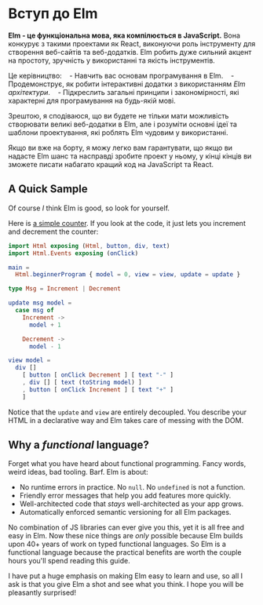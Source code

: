 # Вступ до Elm

**Elm - це функціональна мова, яка компілюється в JavaScript.** Вона конкурує з такими проектами як React, виконуючи роль інструменту для створення веб-сайтів та веб-додатків. Elm робить дуже сильний акцент на простоту, зручність у використанні та якість інструментів.

Це керівництво:
   - Навчить вас основам програмування в Elm.
   - Продемонструє, як робити інтерактивні додатки з використанням *Elm архітектури*.
   - Підкреслить загальні принципи і закономірності, які характерні для програмування на будь-якій мові.

Зрештою, я сподіваюся, що ви будете не тільки мати можливість створювати великі веб-додатки в Elm, але і розуміти основні ідеї та шаблони проектування, які роблять Elm чудовим у використанні.

Якщо ви вже на борту, я можу легко вам гарантувати, що якщо ви надасте Elm шанс та насправді зробите проект у ньому, у кінці кінців ви зможете писати набагато кращий код на JavaScript та React.

## A Quick Sample

Of course *I* think Elm is good, so look for yourself.

Here is [a simple counter](http://elm-lang.org/examples/buttons). If you look at the code, it just lets you increment and decrement the counter:

```elm
import Html exposing (Html, button, div, text)
import Html.Events exposing (onClick)

main =
  Html.beginnerProgram { model = 0, view = view, update = update }

type Msg = Increment | Decrement

update msg model =
  case msg of
    Increment ->
      model + 1

    Decrement ->
      model - 1

view model =
  div []
    [ button [ onClick Decrement ] [ text "-" ]
    , div [] [ text (toString model) ]
    , button [ onClick Increment ] [ text "+" ]
    ]
```

Notice that the `update` and `view` are entirely decoupled. You describe your HTML in a declarative way and Elm takes care of messing with the DOM.


## Why a *functional* language?

Forget what you have heard about functional programming. Fancy words, weird ideas, bad tooling. Barf. Elm is about:

  - No runtime errors in practice. No `null`. No `undefined` is not a function.
  - Friendly error messages that help you add features more quickly.
  - Well-architected code that *stays* well-architected as your app grows.
  - Automatically enforced semantic versioning for all Elm packages.

No combination of JS libraries can ever give you this, yet it is all free and easy in Elm. Now these nice things are *only* possible because Elm builds upon 40+ years of work on typed functional languages. So Elm is a functional language because the practical benefits are worth the couple hours you'll spend reading this guide.

I have put a huge emphasis on making Elm easy to learn and use, so all I ask is that you give Elm a shot and see what you think. I hope you will be pleasantly surprised!
